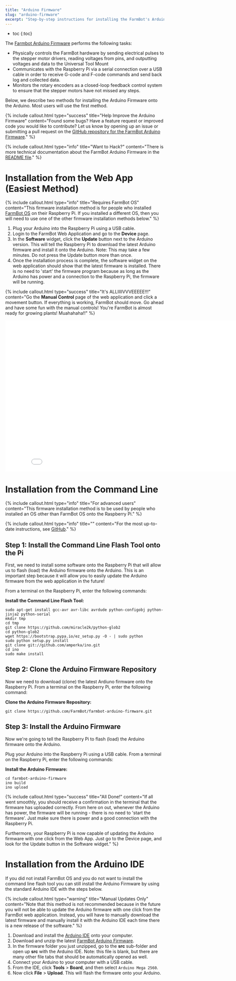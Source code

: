 ```yaml
---
title: "Arduino Firmware"
slug: "arduino-firmware"
excerpt: "Step-by-step instructions for installing the FarmBot's Arduino firmware"
---
```


* toc
{:toc}

The [Farmbot Arduino Firmware](https://github.com/FarmBot/farmbot-arduino-firmware) performs the following tasks:

 * Physically controls the FarmBot hardware by sending electrical pulses to the stepper motor drivers, reading voltages from pins, and outputting voltages and data to the Universal Tool Mount
 * Communicates with the Raspberry Pi via a serial connection over a USB cable in order to receive G-code and F-code commands and send back log and collected data.
 * Monitors the rotary encoders as a closed-loop feedback control system to ensure that the stepper motors have not missed any steps.

Below, we describe two methods for installing the Arduino Firmware onto the Arduino. Most users will use the first method.

{%
include callout.html
type="success"
title="Help Improve the Arduino Firmware"
content="Found some bugs? Have a feature request or improved code you would like to contribute? Let us know by opening up an issue or submitting a pull request on the [GitHub repository for the FarmBot Arduino Firmware](https://github.com/FarmBot/farmbot-arduino-firmware)."
%}



{%
include callout.html
type="info"
title="Want to Hack?"
content="There is more technical documentation about the FarmBot Arduino Firmware in the [README file](https://github.com/FarmBot/farmbot-arduino-firmware/blob/master/README.md)."
%}



# Installation from the Web App (Easiest Method)



{%
include callout.html
type="info"
title="Requires FarmBot OS"
content="This firmware installation method is for people who installed [FarmBot OS](raspberry-pi-software.md) on their Raspberry Pi. If you installed a different OS, then you will need to use one of the other firmware installation methods below."
%}

1. Plug your Arduino into the Raspberry Pi using a USB cable.
2. Login to the FarmBot Web Application and go to the **Device** page.
3. In the **Software** widget, click the **Update** button next to the Arduino version. This will tell the Raspberry Pi to download the latest Arduino firmware and install it onto the Arduino. Note: This may take a few minutes. Do not press the Update button more than once.
4. Once the installation process is complete, the software widget on the web application should show that the latest firmware is installed. There is no need to 'start' the firmware program because as long as the Arduino has power and a connection to the Raspberry Pi, the firmware will be running.

{%
include callout.html
type="success"
title="It's ALLIIIIVVVEEEEE!!!"
content="Go the **Manual Control** page of the web application and click a movement button. If everything is working, FarmBot should move. Go ahead and have some fun with the manual controls! You're FarmBot is almost ready for growing plants! Muahahaha!!"
%}



<iframe class="embedly-embed" src="//cdn.embedly.com/widgets/media.html?src=https%3A%2F%2Fwww.youtube.com%2Fembed%2F0VkrUG3OrPc%3Ffeature%3Doembed&url=https%3A%2F%2Fwww.youtube.com%2Fwatch%3Fv%3D0VkrUG3OrPc&image=https%3A%2F%2Fi.ytimg.com%2Fvi%2F0VkrUG3OrPc%2Fhqdefault.jpg&key=02466f963b9b4bb8845a05b53d3235d7&type=text%2Fhtml&schema=youtube" width="854" height="480" scrolling="no" frameborder="0" allowfullscreen></iframe>



# Installation from the Command Line



{%
include callout.html
type="info"
title="For advanced users"
content="This firmware installation method is to be used by people who installed an OS other than FarmBot OS onto the Raspberry Pi."
%}



{%
include callout.html
type="info"
title=""
content="For the most up-to-date instructions, see [GitHub](https://github.com/FarmBot/farmbot-arduino-firmware#command-line-flash-tool-installation)."
%}

## Step 1: Install the Command Line Flash Tool onto the Pi

First, we need to install some software onto the Raspberry Pi that will allow us to flash (load) the Arduino firmware onto the Arduino. This is an important step because it will allow you to easily update the Arduino firmware from the web application in the future!

From a terminal on the Raspberry Pi, enter the following commands:


__Install the Command Line Flash Tool:__

```text
sudo apt-get install gcc-avr avr-libc avrdude python-configobj python-jinja2 python-serial
mkdir tmp
cd tmp
git clone https://github.com/miracle2k/python-glob2
cd python-glob2
wget https://bootstrap.pypa.io/ez_setup.py -O - | sudo python
sudo python setup.py install
git clone git://github.com/amperka/ino.git
cd ino
sudo make install
```

## Step 2: Clone the Arduino Firmware Repository

Now we need to download (clone) the latest Ardiuno firmware onto the Raspberry Pi. From a terminal on the Raspberry Pi, enter the following command:


__Clone the Arduino Firmware Repository:__

```text
git clone https://github.com/FarmBot/farmbot-arduino-firmware.git
```

## Step 3: Install the Arduino Firmware

Now we're going to tell the Raspberry Pi to flash (load) the Arduino firmware onto the Arduino.

Plug your Arduino into the Raspberry Pi using a USB cable. From a terminal on the Raspberry Pi, enter the following commands:


__Install the Arduino Firmware:__

```text
cd farmbot-arduino-firmware
ino build
ino upload
```



{%
include callout.html
type="success"
title="All Done!"
content="If all went smoothly, you should receive a confirmation in the terminal that the firmware has uploaded correctly. From here on out, whenever the Arduino has power, the firmware will be running - there is no need to 'start the firmware'. Just make sure there is power and a good connection with the Raspberry Pi.

Furthermore, your Raspberry Pi is now capable of updating the Arduino firmware with one click from the Web App. Just go to the Device page, and look for the Update button in the Software widget."
%}



# Installation from the Arduino IDE

If you did not install FarmBot OS and you do not want to install the command line flash tool you can still install the Arduino Firmware by using the standard Arduino IDE with the steps below.

{%
include callout.html
type="warning"
title="Manual Updates Only"
content="Note that this method is not recommended because in the future you will not be able to update the Arduino firmware with one click from the FarmBot web application. Instead, you will have to manually download the latest firmware and manually install it with the Arduino IDE each time there is a new release of the software."
%}

1. Download and install the [Arduino IDE](https://www.arduino.cc/en/Main/Software) onto your computer.
2. Download and unzip the latest [FarmBot Arduino Firmware](https://github.com/FarmBot/farmbot-arduino-firmware/archive/master.zip).
3. In the firmware folder you just unzipped, go to the **src** sub-folder and open up **src** with the Arduino IDE. Note: this file is blank, but there are many other file tabs that should be automatically opened as well.
4. Connect your Arduino to your computer with a USB cable.
5. From the IDE, click **Tools** > **Board**, and then select `Arduino Mega 2560`.
6. Now click **File** > **Upload**. This will flash the firmware onto your Arduino.
